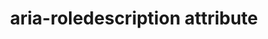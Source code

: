 ---
{
  "title": "aria-roledescription attribute",
  "description": "Defines a human-readable, author-localized description for the role of an element.",
  "category": "aria",
  "keywords": "aria-roledescription attribute",
  "last_test_date": "2018-11-12",
  "test_results_url": "https://a11ysupport.io/tech/aria/aria-roledescription_attribute",
  "test_url": "https://a11ysupport.io/tech/aria/aria-roledescription_attribute",
  "notes_by_num": {
    "1": "Didn't convey the value of the roledescription attribute as the role"
  },
  "stats": {
    "jaws": {
      "chrome": {
        "92": "y"
      },
      "edge": {
        "92": "y"
      },
      "firefox": {
        "69": "a #1"
      },
      "ie": {
        "11": "a #1"
      }
    },
    "narrator": {
      "edge": {
        "44": "a"
      }
    },
    "nvda": {
      "chrome": {
        "92": "y"
      },
      "edge": {
        "92": "y"
      },
      "firefox": {
        "76": "y"
      }
    },
    "orca": {
      "firefox": {
        "69": "y"
      }
    },
    "talkback": {
      "and_chr": {
        "76": "n #1"
      }
    },
    "vo_ios": {
      "ios_saf": {
        "12.4.1-15.0.1": "n #1"
      }
    },
    "vo_macos": {
      "safari": {
        "12.1.2-15.0": "y"
      }
    }
  },
  "links": {
    "ARIA spec for aria-roledescription": "https://www.w3.org/TR/wai-aria-1.1/#aria-roledescription"
  }
}
---